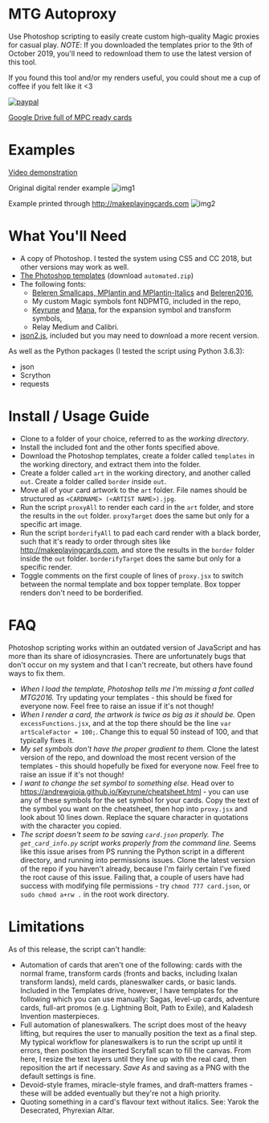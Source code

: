 # MTG Autoproxy
Use Photoshop scripting to easily create custom high-quality Magic proxies for casual play.
*NOTE*: If you downloaded the templates prior to the 9th of October 2019, you'll need to redownload them to use the latest version of this tool.

If you found this tool and/or my renders useful, you could shout me a cup of coffee if you felt like it <3

[![paypal](https://www.paypalobjects.com/en_US/i/btn/btn_donateCC_LG.gif)](https://www.paypal.com/cgi-bin/webscr?cmd=_donations&business=7LJNRSLJYCZTJ&currency_code=AUD&source=url)

[Google Drive full of MPC ready cards](https://drive.google.com/open?id=1CUaOPDZM84dk85Kvp6fGrqZVPDo4jQJo)

# Examples
[Video demonstration](https://www.youtube.com/watch?v=jSuH7CY8HIM)

Original digital render example
![img1](https://i.imgur.com/p6jJ8Mu.jpg)

Example printed through http://makeplayingcards.com
![img2](https://i.imgur.com/fP9S81O.jpg)

# What You'll Need
  * A copy of Photoshop. I tested the system using CS5 and CC 2018, but other versions may work as well.
  * [The Photoshop templates](https://drive.google.com/open?id=1s-mVBKkMzJMhzxrfjb8SiJms1EEVvoxq) (download `automated.zip`)
  * The following fonts:
    * [Beleren Smallcaps, MPlantin and MPlantin-Italics](https://github.com/magarena/magarena/tree/master/resources/cardbuilder/fonts) and [Beleren2016](https://magic.wizards.com/sites/all/themes/wiz_mtg/fonts/Beleren/Beleren2016-Bold.ttf),
    * My custom Magic symbols font NDPMTG, included in the repo,
    * [Keyrune](https://andrewgioia.github.io/Keyrune/index.html) and [Mana](https://andrewgioia.github.io/Mana/), for the expansion symbol and transform symbols,
    * Relay Medium and Calibri.
  * [json2.js](https://github.com/douglascrockford/JSON-js), included but you may need to download a more recent version.

 As well as the Python packages (I tested the script using Python 3.6.3):
 * json
 * Scrython
 * requests

# Install / Usage Guide
* Clone to a folder of your choice, referred to as the *working directory*.
* Install the included font and the other fonts specified above.
* Download the Photoshop templates, create a folder called `templates` in the working directory, and extract them into the folder.
* Create a folder called `art` in the working directory, and another called `out`. Create a folder called `border` inside `out`.
* Move all of your card artwork to the `art` folder. File names should be structured as `<CARDNAME> (<ARTIST NAME>).jpg`.
* Run the script `proxyAll` to render each card in the `art` folder, and store the results in the `out` folder. `proxyTarget` does the same but only for a specific art image.
* Run the script `borderifyAll` to pad each card render with a black border, such that it's ready to order through sites like http://makeplayingcards.com, and store the results in the `border` folder inside the `out` folder. `borderifyTarget` does the same but only for a specific render.
* Toggle comments on the first couple of lines of `proxy.jsx` to switch between the normal template and box topper template. Box topper renders don't need to be borderified.

# FAQ
Photoshop scripting works within an outdated version of JavaScript and has more than its share of idiosyncrasies. There are unfortunately bugs that don't occur on my system and that I can't recreate, but others have found ways to fix them.
* *When I load the template, Photoshop tells me I'm  missing a font called MTG2016.* Try updating your templates - this should be fixed for everyone now. Feel free to raise an issue if it's not though!
* *When I render a card, the artwork is twice as big as it should be.* Open `excessFunctions.jsx`, and at the top there should be the line `var artScaleFactor = 100;`. Change this to equal 50 instead of 100, and that typically fixes it.
* *My set symbols don't have the proper gradient to them.* Clone the latest version of the repo, and download the most recent version of the templates - this should hopefully be fixed for everyone now. Feel free to raise an issue if it's not though!
* *I want to change the set symbol to something else.* Head over to https://andrewgioia.github.io/Keyrune/cheatsheet.html - you can use any of these symbols for the set symbol for your cards. Copy the text of the symbol you want on the cheatsheet, then hop into `proxy.jsx` and look about 10 lines down. Replace the square character in quotations with the character you copied.
* *The script doesn't seem to be saving `card.json` properly. The `get_card_info.py` script works properly from the command line.* Seems like this issue arises from PS running the Python script in a different directory, and running into permissions issues. Clone the latest version of the repo if you haven't already, because I'm fairly certain I've fixed the root cause of this issue. Failing that, a couple of users have had success with modifying file permissions - try `chmod 777 card.json`, or `sudo chmod a+rw .` in the root work directory.

# Limitations
As of this release, the script can't handle:
* Automation of cards that aren't one of the following: cards with the normal frame, transform cards (fronts and backs, including Ixalan transform lands), meld cards, planeswalker cards, or basic lands. Included in the Templates drive, however, I have templates for the following which you can use manually: Sagas, level-up cards, adventure cards, full-art promos (e.g. Lightning Bolt, Path to Exile), and Kaladesh Invention masterpieces.
* Full automation of planeswalkers. The script does most of the heavy lifting, but requires the user to manually position the text as a final step. My typical workflow for planeswalkers is to run the script up until it errors, then position the inserted Scryfall scan to fill the canvas. From here, I resize the text layers until they line up with the real card, then reposition the art if necessary. *Save As* and saving as a PNG with the default settings is fine.
* Devoid-style frames, miracle-style frames, and draft-matters frames - these will be added eventually but they're not a high priority.
* Quoting something in a card's flavour text without italics. See: Yarok the Desecrated, Phyrexian Altar.
